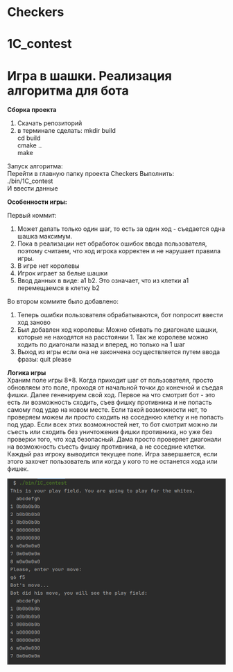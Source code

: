 # Checkers
# 1C_contest

# Игра в шашки. Реализация алгоритма для бота

**Сборка проекта**
1) Скачать репозиторий
2) в терминале сделать:
   mkdir build  
   cd build  
   cmake ..  	 
   make      

Запуск алгоритма:  
Перейти в главную папку проекта Checkers
Выполнить:  
./bin/1C_contest  
И ввести данные  

**Особенности игры:**  

Первый коммит:
1) Может делать только один шаг, то есть за один ход - съедается одна шашка максимум. 
2) Пока в реализации нет обработок ошибок ввода пользователя, поэтому считаем, что ход игрока корректен и не нарушает правила игры.  
3) В игре нет королевы  
4) Игрок играет за белые шашки
5) Ввод данных в виде: a1 b2. Это означает, что из клетки а1 перемещаемся в клетку b2 

Во втором коммите было добавлено:
1) Теперь ошибки пользователя обрабатываются, бот попросит ввести ход заново  
2) Был добавлен ход королевы: Можно сбивать по диагонале шашки, которые не находятся на расстоянии 1. Так же королеве можно ходить по диагонали назад и вперед, но только на 1 шаг  
3) Выход из игры если она не закончена осуществляется путем ввода фразы: quit please


**Логика игры**  
Храним поле игры 8*8. Когда приходит шаг от пользователя, просто обновляем это поле, проходя от начальной точки до конечной и съедая фишки. Далее гененируем свой ход. Первое на что смотрит бот - это есть ли возможность сходить, съев фишку противника и не попасть самому под удар на новом месте. Если такой возможности нет, то проверяем можем ли просто сходить на соседнюю клетку и не попасть под удар. Если всех этих возможностей нет, то бот смотрит можно ли съесть или сходить без уничтожения фишки противника, но уже без проверки того, что ход безопасный.
Дама просто проверяет диагонали на возможность съесть фишку противника, а не соседние клетки.
Каждый раз игроку выводится текущее поле. Игра завершается, если этого захочет пользователь или когда у кого то не останется хода или фишек.

![alt text](image_2022-03-31_19-36-16.png "Пример игры")​
